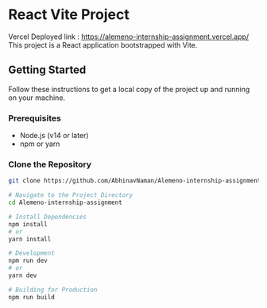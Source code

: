 # React Vite Project

Vercel Deployed link : https://alemeno-internship-assignment.vercel.app/
This project is a React application bootstrapped with Vite.

## Getting Started

Follow these instructions to get a local copy of the project up and running on your machine.

### Prerequisites

- Node.js (v14 or later)
- npm or yarn

### Clone the Repository

```bash
git clone https://github.com/AbhinavNaman/Alemeno-internship-assignment.git

# Navigate to the Project Directory
cd Alemeno-internship-assignment

# Install Dependencies
npm install
# or
yarn install

# Development
npm run dev
# or
yarn dev

# Building for Production
npm run build
